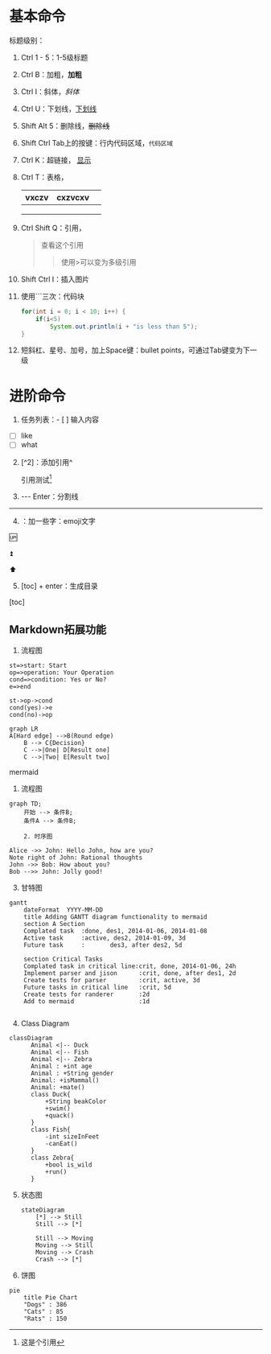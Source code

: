 # 基本命令

标题级别：

1. Ctrl 1 - 5：1-5级标题

2. Ctrl B：加粗，**加粗**

3. Ctrl I：斜体，*斜体*

4. Ctrl U：下划线，<u>下划线</u>

5. Shift Alt 5：删除线，~~删除线~~

6. Shift Ctrl Tab上的按键：行内代码区域，`代码区域`

7. Ctrl K：超链接， [显示](真实链接)

8. Ctrl T：表格，

   | vxczv | cxzvcxv |      |
   | :---: | :-----: | ---- |
   |       |         |      |
   |       |         |      |
   |       |         |      |

9. Ctrl Shift Q：引用，

   > 查看这个引用
   >
   > >使用>可以变为多级引用

10. Shift Ctrl I：插入图片![]()

11. 使用```三次：代码块

    ```java
    for(int i = 0; i < 10; i++) {
        if(i<5)
            System.out.println(i + "is less than 5");
    }
    ```

12. 短斜杠、星号、加号，加上Space键：bullet points，可通过Tab键变为下一级



# 进阶命令

1. 任务列表：- [ ] 输入内容

- [ ] like
- [ ] what

2. [^2]：添加引用^

   引用测试[^1]

[^1]: 这是个引用

3. --- Enter：分割线

---

4. ：加一些字：emoji文字

:up:

:arrow_double_up:

:arrow_up:

5. [toc] + enter：生成目录

[toc]

## Markdown拓展功能

1. 流程图

```flow
st=>start: Start
op=>operation: Your Operation
cond=>condition: Yes or No?
e=>end

st->op->cond
cond(yes)->e
cond(no)->op
```

```mermaid
graph LR
A[Hard edge] -->B(Round edge)
    B --> C{Decision}
    C -->|One| D[Result one]
    C -->|Two| E[Result two]
```

mermaid

1. 流程图

```mermaid
graph TD;
	开始 --> 条件B;
	条件A --> 条件B; 
```

		2. 时序图

```sequence
Alice ->> John: Hello John, how are you?
Note right of John: Rational thoughts
John ->> Bob: How about you?
Bob -->> John: Jolly good!
```

3. 甘特图

```mermaid
gantt
	dateFormat	YYYY-MM-DD
	title Adding GANTT diagram functionality to mermaid
	section A Section
	Complated task	:done, des1, 2014-01-06, 2014-01-08
	Active task		:active, des2, 2014-01-09, 3d
	Future task		:		des3, after des2, 5d
	
	section Critical Tasks
	Complated task in critical line:crit, done, 2014-01-06, 24h
	Implement parser and jison		:crit, done, after des1, 2d
	Create tests for parser 		:crit, active, 3d
	Future tasks in critical line	:crit, 5d
	Create tests for randerer		:2d
	Add to mermaid					:1d
	
```

4. Class Diagram

```mermaid
classDiagram
      Animal <|-- Duck
      Animal <|-- Fish
      Animal <|-- Zebra
      Animal : +int age
      Animal : +String gender
      Animal: +isMammal()
      Animal: +mate()
      class Duck{
          +String beakColor
          +swim()
          +quack()
      }
      class Fish{
          -int sizeInFeet
          -canEat()
      }
      class Zebra{
          +bool is_wild
          +run()
      }
```

5. 状态图

   ```mermaid
   stateDiagram
       [*] --> Still
       Still --> [*]
   
       Still --> Moving
       Moving --> Still
       Moving --> Crash
       Crash --> [*]
   ```

   

6. 饼图

```mermaid
pie
    title Pie Chart
    "Dogs" : 386
    "Cats" : 85
    "Rats" : 150 
```

